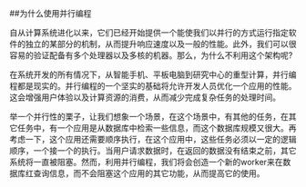 ##为什么使用并行编程

自从计算系统进化以来，它们已经开始提供一个能使我们以并行的方式运行指定软件的独立的某部分的机制，从而提升响应速度以及一般的性能。此外，我们可以很容易的验证配备有多个处理器以及多核的机器。那么，为什么不利用这个架构呢?

在系统开发的所有情况下，从智能手机、平板电脑到研究中心的重型计算，并行编程都是现实的。并行编程的一个坚实的基础将允许开发人员优化一个应用的性能。这会增强用户体验以及计算资源的消费，从而减少完成复杂任务的处理时间。

举一个并行性的栗子，让我们想象一个场景，在这个场景中，有其他的任务，在其它任务中，有一个应用是从数据库中检索一些信息，而这个数据库规模又很大。再考虑一下，这个应用还需要顺序执行，在这个应用中，这些任务必须以一定的逻辑顺序，一个接一个的执行。当用户请求数据时，在返回的数据没有结束之前，其它系统将一直被阻塞。然而，利用并行编程，我们将会创造一个新的worker来在数据库红查询信息，而不会阻塞这个应用的其它功能，从而提高它的使用。
